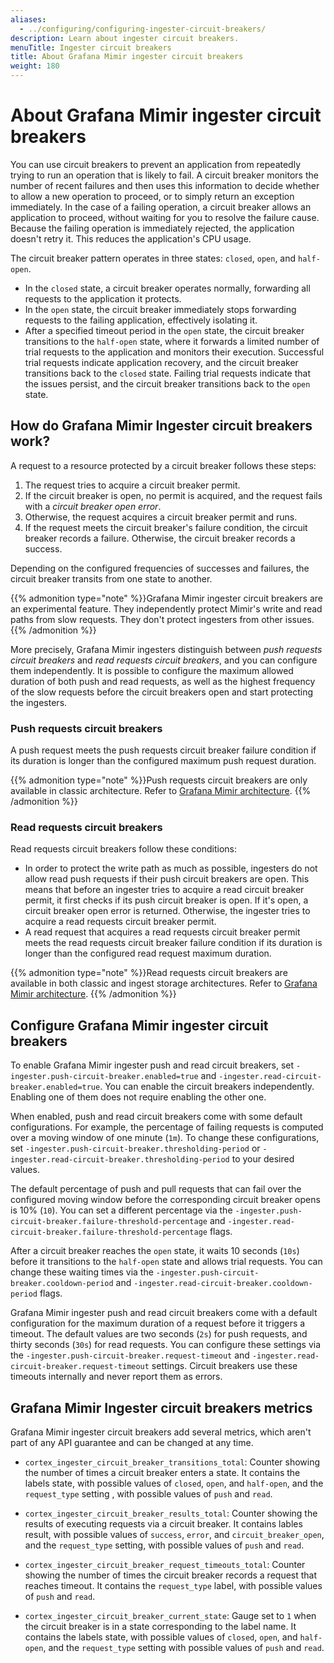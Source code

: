 ```yaml
---
aliases:
  - ../configuring/configuring-ingester-circuit-breakers/
description: Learn about ingester circuit breakers.
menuTitle: Ingester circuit breakers
title: About Grafana Mimir ingester circuit breakers
weight: 180
---
```


# About Grafana Mimir ingester circuit breakers

You can use circuit breakers to prevent an application from repeatedly trying to run an operation that is likely to fail.
A circuit breaker monitors the number of recent failures and then uses this information to decide whether to allow a new operation to proceed, or to simply return an exception immediately.
In the case of a failing operation, a circuit breaker allows an application to proceed, without waiting for you to resolve the failure cause.
Because the failing operation is immediately rejected, the application doesn't retry it. This reduces the application's CPU usage.

The circuit breaker pattern operates in three states: `closed`, `open`, and `half-open`.

- In the `closed` state, a circuit breaker operates normally, forwarding all requests to the application it protects.
- In the `open` state, the circuit breaker immediately stops forwarding requests to the failing application, effectively isolating it.
- After a specified timeout period in the `open` state, the circuit breaker transitions to the `half-open` state, where it forwards a limited number of trial requests to the application and monitors their execution.
  Successful trial requests indicate application recovery, and the circuit breaker transitions back to the `closed` state.
  Failing trial requests indicate that the issues persist, and the circuit breaker transitions back to the `open` state.

## How do Grafana Mimir Ingester circuit breakers work?

A request to a resource protected by a circuit breaker follows these steps:

1. The request tries to acquire a circuit breaker permit.
1. If the circuit breaker is open, no permit is acquired, and the request fails with a _circuit breaker open error_.
1. Otherwise, the request acquires a circuit breaker permit and runs.
1. If the request meets the circuit breaker's failure condition, the circuit breaker records a failure.
   Otherwise, the circuit breaker records a success.

Depending on the configured frequencies of successes and failures, the circuit breaker transits from one state to another.

{{% admonition type="note" %}}Grafana Mimir ingester circuit breakers are an experimental feature.
They independently protect Mimir's write and read paths from slow requests.
They don't protect ingesters from other issues.
{{% /admonition %}}

More precisely, Grafana Mimir ingesters distinguish between _push requests circuit breakers_ and _read requests circuit breakers_, and you can configure them independently.
It is possible to configure the maximum allowed duration of both push and read requests, as well as the highest frequency of the slow requests before the circuit breakers open and start protecting the ingesters.

### Push requests circuit breakers

A push request meets the push requests circuit breaker failure condition if its duration is longer than the configured maximum push request duration.

{{% admonition type="note" %}}Push requests circuit breakers are only available in classic architecture. Refer to [Grafana Mimir architecture](https://grafana.com/docs/mimir/latest/get-started/about-grafana-mimir-architecture/).
{{% /admonition %}}

### Read requests circuit breakers

Read requests circuit breakers follow these conditions:

- In order to protect the write path as much as possible, ingesters do not allow read push requests if their push circuit breakers are open.
  This means that before an ingester tries to acquire a read circuit breaker permit, it first checks if its push circuit breaker is open.
  If it's open, a circuit breaker open error is returned.
  Otherwise, the ingester tries to acquire a read requests circuit breaker permit.
- A read request that acquires a read requests circuit breaker permit meets the read requests circuit breaker failure condition if its duration is longer than the configured read request maximum duration.

{{% admonition type="note" %}}Read requests circuit breakers are available in both classic and ingest storage architectures. Refer to [Grafana Mimir architecture](https://grafana.com/docs/mimir/latest/get-started/about-grafana-mimir-architecture/).
{{% /admonition %}}

## Configure Grafana Mimir ingester circuit breakers

To enable Grafana Mimir ingester push and read circuit breakers, set `-ingester.push-circuit-breaker.enabled=true` and `-ingester.read-circuit-breaker.enabled=true`.
You can enable the circuit breakers independently. Enabling one of them does not require enabling the other one.

When enabled, push and read circuit breakers come with some default configurations.
For example, the percentage of failing requests is computed over a moving window of one minute (`1m`).
To change these configurations, set `-ingester.push-circuit-breaker.thresholding-period` or `-ingester.read-circuit-breaker.thresholding-period` to your desired values.

The default percentage of push and pull requests that can fail over the configured moving window before the corresponding circuit breaker opens is 10% (`10`).
You can set a different percentage via the `-ingester.push-circuit-breaker.failure-threshold-percentage` and `-ingester.read-circuit-breaker.failure-threshold-percentage` flags.

After a circuit breaker reaches the `open` state, it waits 10 seconds (`10s`) before it transitions to the `half-open` state and allows trial requests.
You can change these waiting times via the `-ingester.push-circuit-breaker.cooldown-period` and `-ingester.read-circuit-breaker.cooldown-period` flags.

Grafana Mimir ingester push and read circuit breakers come with a default configuration for the maximum duration of a request before it triggers a timeout.
The default values are two seconds (`2s`) for push requests, and thirty seconds (`30s`) for read requests. You can configure these settings via the `-ingester.push-circuit-breaker.request-timeout` and `-ingester.read-circuit-breaker.request-timeout` settings.
Circuit breakers use these timeouts internally and never report them as errors.

## Grafana Mimir Ingester circuit breakers metrics

Grafana Mimir ingester circuit breakers add several metrics, which aren't part of any API guarantee and can be changed at any time.

- `cortex_ingester_circuit_breaker_transitions_total`: Counter showing the number of times a circuit breaker enters a state. It contains the labels state, with possible values of `closed`, `open`, and `half-open`, and the `request_type` setting , with possible values of `push` and `read`.

- `cortex_ingester_circuit_breaker_results_total`: Counter showing the results of executing requests via a circuit breaker. It contains lables result, with possible values of `success`, `error`, and `circuit_breaker_open`, and the `request_type` setting, with possible values of `push` and `read`.

- `cortex_ingester_circuit_breaker_request_timeouts_total`: Counter showing the number of times the circuit breaker records a request that reaches timeout. It contains the `request_type` label, with possible values of `push` and `read`.

- `cortex_ingester_circuit_breaker_current_state`: Gauge set to `1` when the circuit breaker is in a state corresponding to the label name. It contains the labels state, with possible values of `closed`, `open`, and `half-open`, and the `request_type` setting with possible values of `push` and `read`.

